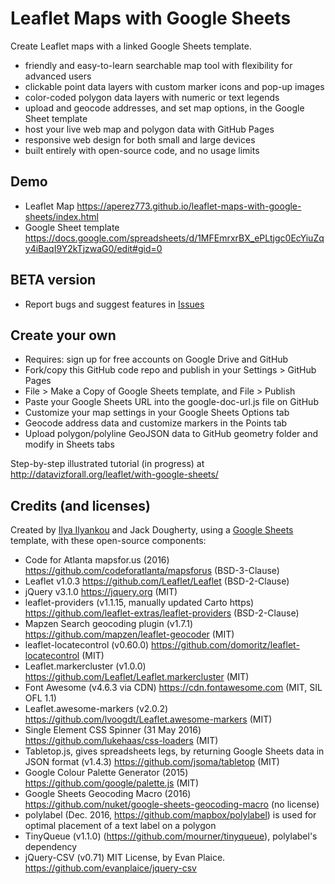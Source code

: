 # Leaflet Maps with Google Sheets
Create Leaflet maps with a linked Google Sheets template.
- friendly and easy-to-learn searchable map tool with flexibility for advanced users
- clickable point data layers with custom marker icons and pop-up images
- color-coded polygon data layers with numeric or text legends
- upload and geocode addresses, and set map options, in the Google Sheet template
- host your live web map and polygon data with GitHub Pages
- responsive web design for both small and large devices
- built entirely with open-source code, and no usage limits

## Demo
- Leaflet Map https://aperez773.github.io/leaflet-maps-with-google-sheets/index.html
- Google Sheet template https://docs.google.com/spreadsheets/d/1MFEmrxrBX_ePLtjgc0EcYiuZqy4iBaqI9Y2kTjzwaG0/edit#gid=0

## BETA version
- Report bugs and suggest features in [Issues](https://github.com/JackDougherty/leaflet-maps-with-google-sheets/issues)

## Create your own
- Requires: sign up for free accounts on Google Drive and GitHub
- Fork/copy this GitHub code repo and publish in your Settings > GitHub Pages
- File > Make a Copy of Google Sheets template, and File > Publish
- Paste your Google Sheets URL into the google-doc-url.js file on GitHub
- Customize your map settings in your Google Sheets Options tab
- Geocode address data and customize markers in the Points tab
- Upload polygon/polyline GeoJSON data to GitHub geometry folder and modify in Sheets tabs

Step-by-step illustrated tutorial (in progress) at http://datavizforall.org/leaflet/with-google-sheets/

## Credits (and licenses)
Created by [Ilya Ilyankou](https://github.com/ilyankou) and Jack Dougherty, using a [Google Sheets](https://www.google.com/sheets/about/) template, with these open-source components:
- Code for Atlanta mapsfor.us (2016) https://github.com/codeforatlanta/mapsforus (BSD-3-Clause)
- Leaflet v1.0.3 https://github.com/Leaflet/Leaflet (BSD-2-Clause)
- jQuery v3.1.0 https://jquery.org (MIT)
- leaflet-providers (v1.1.15, manually updated Carto https) https://github.com/leaflet-extras/leaflet-providers (BSD-2-Clause)
- Mapzen Search geocoding plugin (v1.7.1) https://github.com/mapzen/leaflet-geocoder (MIT)
- leaflet-locatecontrol (v0.60.0) https://github.com/domoritz/leaflet-locatecontrol (MIT)
- Leaflet.markercluster (v1.0.0) https://github.com/Leaflet/Leaflet.markercluster (MIT)
- Font Awesome (v4.6.3 via CDN) https://cdn.fontawesome.com (MIT, SIL OFL 1.1)
- Leaflet.awesome-markers (v2.0.2) https://github.com/lvoogdt/Leaflet.awesome-markers (MIT)
- Single Element CSS Spinner (31 May 2016) https://github.com/lukehaas/css-loaders (MIT)
- Tabletop.js, gives spreadsheets legs, by returning Google Sheets data in JSON format (v1.4.3) https://github.com/jsoma/tabletop (MIT)
- Google Colour Palette Generator (2015) https://github.com/google/palette.js (MIT)
- Google Sheets Geocoding Macro (2016) https://github.com/nuket/google-sheets-geocoding-macro (no license)
- polylabel (Dec. 2016, https://github.com/mapbox/polylabel) is used for optimal placement of a text label on a polygon
- TinyQueue (v1.1.0) (https://github.com/mourner/tinyqueue), polylabel's dependency
- jQuery-CSV (v0.71) MIT License, by Evan Plaice. https://github.com/evanplaice/jquery-csv
